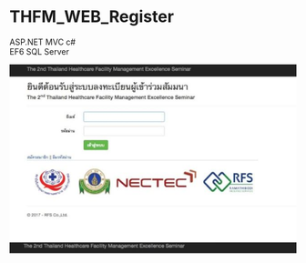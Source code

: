 # THFM_WEB_Register
ASP.NET MVC c# <br>
EF6 SQL Server

![Image description](https://github.com/jerateep/THFM_WEB_Register/blob/master/THFM_2%20.JPG)
